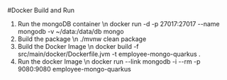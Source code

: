 #Docker Build and Run
1. Run the mongoDB container \n
    docker run -d -p 27017:27017 --name mongodb -v ~/data:/data/db mongo
2. Build the package \n
    ./mvnw clean package
3. Build the Docker Image \n
    docker build -f src/main/docker/Dockerfile.jvm -t employee-mongo-quarkus .
4. Run the docker Image \n
    docker run --link mongodb -i --rm -p 9080:9080 employee-mongo-quarkus

    

